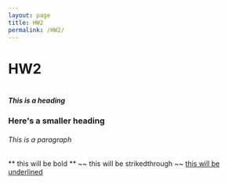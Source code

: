 ```yaml
---
layout: page
title: HW2
permalink: /HW2/
---
```

<h1>HW2<h1>
<h5>This is a heading</h5>
<h3> Here's a smaller heading</h3>
<h6>This is a paragraph</h6>
** this will be bold ** ~~ this will be strikedthrough ~~ <ins> this will be underlined </ins>
